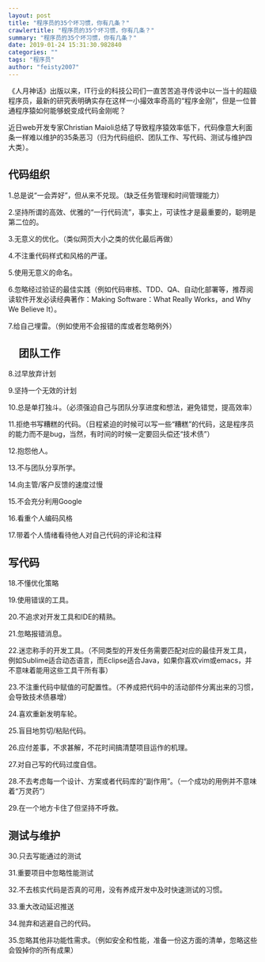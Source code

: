 ```yaml
---
layout: post
title: "程序员的35个坏习惯，你有几条？"
crawlertitle: "程序员的35个坏习惯，你有几条？"
summary: "程序员的35个坏习惯，你有几条？"
date: 2019-01-24 15:31:30.982840
categories: ""
tags: "程序员"
author: "feisty2007"
---
```


《人月神话》出版以来，IT行业的科技公司们一直苦苦追寻传说中以一当十的超级程序员，最新的研究表明确实存在这样一小撮效率奇高的“程序金刚”，但是一位普通程序猿如何能够蜕变成代码金刚呢？

近日web开发专家Christian Maioli总结了导致程序猿效率低下，代码像意大利面条一样难以维护的35条恶习（归为代码组织、团队工作、写代码、测试与维护四大类）。

## **代码组织**

1.总是说“一会弄好”，但从来不兑现。（缺乏任务管理和时间管理能力）

2.坚持所谓的高效、优雅的“一行代码流”，事实上，可读性才是最重要的，聪明是第二位的。

3.无意义的优化。（类似网页大小之类的优化最后再做）

4.不注重代码样式和风格的严谨。

5.使用无意义的命名。

6.忽略经过验证的最佳实践（例如代码审核、TDD、QA、自动化部署等，推荐阅读软件开发必读经典著作：Making Software：What Really Works，and Why We Believe It）。

7.给自己埋雷。（例如使用不会报错的库或者忽略例外）

## 　**团队工作**

8.过早放弃计划

9.坚持一个无效的计划

10.总是单打独斗。（必须强迫自己与团队分享进度和想法，避免错觉，提高效率）

11.拒绝书写糟糕的代码。（日程紧迫的时候可以写一些“糟糕”的代码，这是程序员的能力而不是bug，当然，有时间的时候一定要回头偿还“技术债”）

12.抱怨他人。

13.不与团队分享所学。

14.向主管/客户反馈的速度过慢

15.不会充分利用Google

16.看重个人编码风格

17.带着个人情绪看待他人对自己代码的评论和注释

## **写代码**

18.不懂优化策略

19.使用错误的工具。

20.不追求对开发工具和IDE的精熟。

21.忽略报错消息。

22.迷恋称手的开发工具。（不同类型的开发任务需要匹配对应的最佳开发工具，例如Sublime适合动态语言，而Eclipse适合Java，如果你喜欢vim或emacs，并不意味着能用这些工具干所有事）

23.不注重代码中赋值的可配置性。（不养成把代码中的活动部件分离出来的习惯，会导致技术债暴增）

24.喜欢重新发明车轮。

25.盲目地剪切/粘贴代码。

26.应付差事，不求甚解，不花时间搞清楚项目运作的机理。

27.对自己写的代码过度自信。

28.不去考虑每一个设计、方案或者代码库的“副作用”。（一个成功的用例并不意味着“万灵药”）

29.在一个地方卡住了但坚持不呼救。

## **测试与维护**

30.只去写能通过的测试

31.重要项目中忽略性能测试

32.不去核实代码是否真的可用，没有养成开发中及时快速测试的习惯。

33.重大改动延迟推送

34.抛弃和逃避自己的代码。

35.忽略其他非功能性需求。（例如安全和性能，准备一份这方面的清单，忽略这些会毁掉你的所有成果）